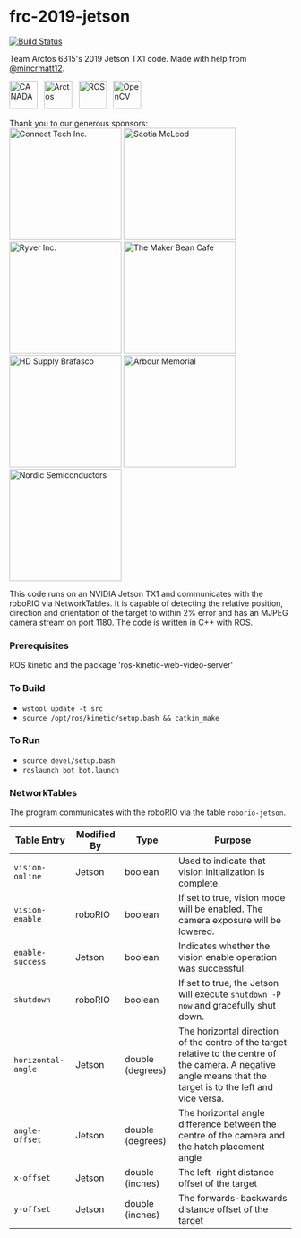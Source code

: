 # frc-2019-jetson

[![Build Status](https://travis-ci.org/ChisholmKyle/frc-2019-jetson.svg?branch=master)](https://travis-ci.org/ChisholmKyle/frc-2019-jetson)

Team Arctos 6315's 2019 Jetson TX1 code. Made with help from [@mincrmatt12](https://github.com/mincrmatt12).

<img src="https://upload.wikimedia.org/wikipedia/en/thumb/c/cf/Flag_of_Canada.svg/1280px-Flag_of_Canada.svg.png" alt="CANADA" height="50px"/>&nbsp;&nbsp;&nbsp;<img src="https://avatars0.githubusercontent.com/u/16629663?s=200&v=4" alt="Arctos" height="50px"/>&nbsp;&nbsp;&nbsp;<img src="https://upload.wikimedia.org/wikipedia/commons/thumb/b/bb/Ros_logo.svg/2000px-Ros_logo.svg.png" alt="ROS" height="50px"/>&nbsp;&nbsp;&nbsp;<img src="https://upload.wikimedia.org/wikipedia/commons/thumb/3/32/OpenCV_Logo_with_text_svg_version.svg/1200px-OpenCV_Logo_with_text_svg_version.svg.png" alt="OpenCV" height="50px"/>

Thank you to our generous sponsors:<br/>
<img src="http://connecttech.com/logo.jpg" alt="Connect Tech Inc." height="200px"/>
<img src="https://barrhavenscottish.com/wp-content/uploads/2015/03/logo_scotia_mcleod_001.png" alt="Scotia McLeod" height="200px"/>
<img src="https://kissmybutton.gr/wp-content/uploads/2017/09/ryver.png" alt="Ryver Inc." height="200px"/>
<img src="https://user-images.githubusercontent.com/32781310/52224389-eaf94480-2875-11e9-82ba-78ec58cd20cd.png" alt="The Maker Bean Cafe" height="200px"/>
<img src="https://brafasco.com/media/wysiwyg/HDS_construction_industrial_BF_4C_pos.png" alt="HD Supply Brafasco" height="200px"/>
<img src="https://encrypted-tbn0.gstatic.com/images?q=tbn:ANd9GcRqnEGnLesUirrtMQfhxLGUTZn2xkVWpbROlvmABI2Nk6HzhD1w" alt="Arbour Memorial" height="200px"/>
<img src="https://developer.nordicsemi.com/.webresources/NordicS.jpg" alt="Nordic Semiconductors" height="200px"/>

This code runs on an NVIDIA Jetson TX1 and communicates with the roboRIO via NetworkTables.
It is capable of detecting the relative position, direction and orientation of the target to within 2% error and has an MJPEG camera stream on port 1180.
The code is written in C++ with ROS.

### Prerequisites

ROS kinetic and the package 'ros-kinetic-web-video-server'

### To Build

* `wstool update -t src`
* `source /opt/ros/kinetic/setup.bash && catkin_make`

### To Run

* `source devel/setup.bash`
* `roslaunch bot bot.launch`

### NetworkTables
The program communicates with the roboRIO via the table `roborio-jetson`.

| Table Entry | Modified By | Type | Purpose |
| ----------- | ----------- | ---- | ------- |
| `vision-online` | Jetson | boolean | Used to indicate that vision initialization is complete. |
| `vision-enable` | roboRIO | boolean | If set to true, vision mode will be enabled. The camera exposure will be lowered. |
| `enable-success` | Jetson | boolean | Indicates whether the vision enable operation was successful. |
| `shutdown` | roboRIO | boolean | If set to true, the Jetson will execute `shutdown -P now` and gracefully shut down. |
| `horizontal-angle` | Jetson | double (degrees) | The horizontal direction of the centre of the target relative to the centre of the camera. A negative angle means that the target is to the left and vice versa. |
| `angle-offset` | Jetson | double (degrees) | The horizontal angle difference between the centre of the camera and the hatch placement angle |
| `x-offset` | Jetson | double (inches) | The left-right distance offset of the target |
| `y-offset` | Jetson | double (inches) | The forwards-backwards distance offset of the target|
